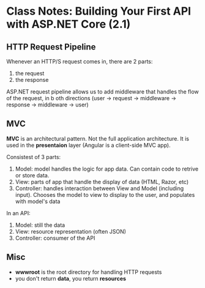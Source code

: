 # Class Notes: Building Your First API with ASP.NET Core (2.1)

## HTTP Request Pipeline

Whenever an HTTP/S request comes in, there are 2 parts:

1. the request
2. the response

ASP.NET request pipeline allows us to add middleware that handles the flow of the request, in b oth directions (user -> request -> middleware -> response -> middleware -> user)

## MVC

**MVC** is an architectural pattern. Not the full application architecture. It is used in the **presentaion** layer (Angular is a client-side MVC app).

Consistest of 3 parts:

1. Model: model handles the logic for app data. Can contain code to retrive or store data.
2. View: parts of app that handle the display of data (HTML, Razor, etc)
3. Controller: handles interaction between View and Model (including input). Chooses the model to view to display to the user, and populates with model's data

In an API:

1. Model: still the data
2. View: resource representation (often JSON)
3. Controller: consumer of the API

## Misc

- **wwwroot** is the root directory for handling HTTP requests
- you don't return **data**, you return **resources**
